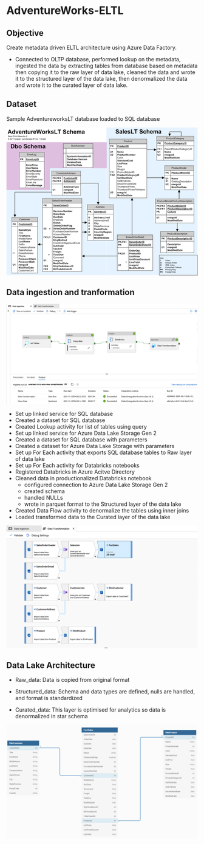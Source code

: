 # AdventureWorks-ELTL
## Objective
Create metadata driven ELTL architecture using Azure Data Factory. 
- Connected to OLTP database, performed lookup on the metadata, ingested the data by extracting tables from database based on metadata then copying it to the raw layer of data lake, cleaned the data and wrote it to the structured layer of the data lake, then denormalized the data and wrote it to the curated layer of data lake.

## Dataset
Sample AdventureworksLT database loaded to SQL database

![](https://github.com/smithashley/Adventureworks-ELTL/blob/main/images/adventureworkslt.png)

## Data ingestion and tranformation

![](https://github.com/smithashley/Adventureworks-ELTL/blob/main/images/DataIngestion.png)

- Set up linked service for SQL database
- Created a dataset for SQL database
- Created Lookup activity for list of tables using query
- Set up linked service for Azure Data Lake Storage Gen 2
- Created a dataset for SQL database with parameters
- Created a dataset for Azure Data Lake Storage with parameters
- Set up For Each activity that exports SQL database tables to Raw layer of data lake
- Set up For Each activity for Databricks notebooks 
- Registered Databricks in Azure Acitve Directory
- Cleaned data in productionalized Databricks notebook 
  - configured connection to Azure Data Lake Storage Gen 2
  - created schema
  - handled NULLs
  - wrote in parquet format to the Structured layer of the data lake
- Created Data Flow activity to denormalize the tables using inner joins
- Loaded transformed data to the Curated layer of the data lake

![](https://github.com/smithashley/Adventureworks-ELTL/blob/main/images/DataTransformation.png)


## Data Lake Architecture

- Raw_data: Data is copied from original format

- Structured_data: Schema and data types are defined, nulls are handled, and format is standardized

- Curated_data: This layer is optimised for analytics so data is denormalized in star schema

![](https://github.com/smithashley/Adventureworks-ELTL/blob/main/images/datamodeldiagram.png)
